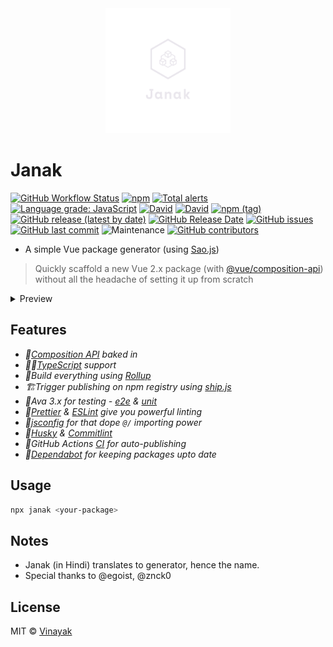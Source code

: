 <center>
  <img src="assets/logo.png" height="200px" />
</center>

# Janak

[![GitHub Workflow Status](https://img.shields.io/github/workflow/status/vinayakkulkarni/janak/Ship%20js%20trigger)](https://github.com/vinayakkulkarni/janak/actions?query=workflow%3A%22Ship+js+trigger%22) [![npm](https://img.shields.io/npm/dm/janak)](https://www.npmjs.com/package/janak) [![Total alerts](https://img.shields.io/lgtm/alerts/g/vinayakkulkarni/janak.svg?logo=lgtm&logoWidth=18)](https://lgtm.com/projects/g/vinayakkulkarni/janak/alerts/) [![Language grade: JavaScript](https://img.shields.io/lgtm/grade/javascript/g/vinayakkulkarni/janak.svg?logo=lgtm&logoWidth=18)](https://lgtm.com/projects/g/vinayakkulkarni/janak/context:javascript) [![David](https://img.shields.io/david/vinayakkulkarni/janak)](http://david-dm.org/vinayakkulkarni/janak) [![David](https://img.shields.io/david/dev/vinayakkulkarni/janak)](http://david-dm.org/vinayakkulkarni/janak?type=dev) [![npm (tag)](https://img.shields.io/npm/v/janak/latest)](https://www.npmjs.com/package/janak) [![GitHub release (latest by date)](https://img.shields.io/github/v/release/vinayakkulkarni/janak)](https://github.com/vinayakkulkarni/janak/releases) [![GitHub Release Date](https://img.shields.io/github/release-date/vinayakkulkarni/janak)](https://github.com/vinayakkulkarni/janak/releases) [![GitHub issues](https://img.shields.io/github/issues/vinayakkulkarni/janak)](https://github.com/vinayakkulkarni/janak/issues) [![GitHub last commit](https://img.shields.io/github/last-commit/vinayakkulkarni/janak)](https://github.com/vinayakkulkarni/janak/commits/master) ![Maintenance](https://img.shields.io/maintenance/yes/2020) [![GitHub contributors](https://img.shields.io/github/contributors/vinayakkulkarni/janak)](https://github.com/vinayakkulkarni/janak/graphs/contributors)

- A simple Vue package generator (using [Sao.js](https://saojs.org/))

> Quickly scaffold a new Vue 2.x package (with [@vue/composition-api](https://vue-composition-api-rfc.netlify.app/#api-introduction)) without all the headache of setting it up from scratch

<details><summary>Preview</summary>

![preview](./assets/janak.gif)
</details>

## Features
- _🎉[Composition API](template/_package.json#L32) baked in_
- _👨‍🔧[TypeScript](template/src/Package.vue#L7) support_
- _🎢Build everything using [Rollup](template/build/rollup.config.js)_
- _🏗Trigger publishing on npm registry using [ship.js](https://community.algolia.com/shipjs/guide/getting-started.html)_
- _🧪Ava 3.x for testing - [e2e](template/e2e.config.cjs) & [unit](template/unit-tests.config.cjs)_
- _🥳[Prettier](template/.prettierrc) & [ESLint](template/.eslintrc.js) give you powerful linting_
- _👀[jsconfig](template/jsconfig.json) for that dope `@/` importing power_
- _🦮[Husky](template/husky.config.js) & [Commitlint](template/commitlint.config.js)_
- _🤖GitHub Actions [CI](template/.github/workflows/shipjs-trigger.yml) for auto-publishing_
- _🤖[Dependabot](template/.dependabot/config.yml) for keeping packages upto date_


## Usage

```bash
npx janak <your-package>
```

## Notes
- Janak (in Hindi) translates to generator, hence the name.
- Special thanks to @egoist, @znck0

## License

MIT &copy; [Vinayak](https://vinayakkulkarni.dev)
